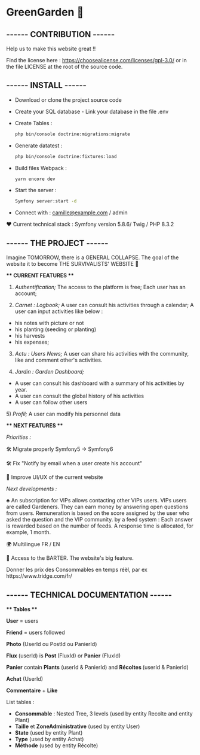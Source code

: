 # GreenGarden 🌱

## ------ CONTRIBUTION ------

<p>Help us to make this website great !!

Find the license here : https://choosealicense.com/licenses/gpl-3.0/
or in the file LICENSE at the root of the source code.</p>

## ------ INSTALL ------

- Download or clone the project source code
- Create your SQL database - Link your database in the file .env
- Create Tables :
  ```bash
  php bin/console doctrine:migrations:migrate
  ```
- Generate datatest :
  ```bash
  php bin/console doctrine:fixtures:load
   ```
- Build files Webpack :
  ```bash
  yarn encore dev
   ```

- Start the server :
  ```bash
  Symfony server:start -d
  ```
- Connect with : camille@example.com / admin

❤️ Current technical stack : Symfony version 5.8.6/ Twig / PHP 8.3.2



## ------ THE PROJECT ------

Imagine TOMORROW, there is a GENERAL COLLAPSE. The goal of the website it to become THE SURVIVALISTS' WEBSITE 🚀


 <b>** CURRENT FEATURES **</b>

1) <i>Authentification;</i> The access to the platform is free; Each user has an account;

2) <i>Carnet : Logbook;</i>  A user can consult his activities through a calendar; A user can input activities like below :
- his notes with picture or not
- his planting (seeding or planting)
- his harvests
- his expenses;

3) <i>Actu : Users News;</i> A user can share his activities with the community, like and comment other's activities.

4) <i>Jardin : Garden Dashboard;</i>
- A user can consult his dashboard with a summary of his activities by year. 
- A user can consult the global history of his activities
- A user can follow other users</p>

<p>5) <i>Profil; </i>A user can modify his personnel data


<b>** NEXT FEATURES **</b>

<i>Priorities :</i>
<p>🛠️ Migrate properly Symfony5 -> Symfony6</p>
<p></p>🛠️ Fix "Notify by email when a user create his account"</p>
<p></p>🎨 Improve UI/UX of the current website</p>

<i>Next developments :</i>
<p>♣️ An subscription for VIPs allows contacting other VIPs users. VIPs users are called Gardeners.
They can earn money by answering open questions from users. 
Remuneration is based on the score assigned by the user who asked the question and the VIP community. 
by a feed system : Each answer is rewarded based on the number of feeds. A response time is allocated, for example, 1 month.</p>

<p>🌍 Multilingue FR / EN</p>

<p>🎯 Access to the BARTER. The website's big feature.</p>

<p> Donner les prix des Consommables en temps réèl, par ex https://www.tridge.com/fr/</p>



## ------ TECHNICAL DOCUMENTATION ------

<b>** Tables **</b>

<p><b>User</b> = users</p>
<p><b>Friend</b> = users followed</p>

<p><b>Photo</b> (UserId ou PostId ou PanierId)</p>

<p><b>Flux</b> (userId) is
    <b>Post </b>(FluxId)
    or <b>Panier</b> (FluxId)
  
<p><b>Panier</b> contain <b>Plants</b> (userId & PanierId) and <b>Récoltes </b>(userId & PanierId) </p>
<p><b>Achat</b> (UserId)</p>

<p><b>Commentaire</b> + <b>Like</b></p>

List tables : 
- <b>Consommable</b> : Nested Tree, 3 levels (used by entity Recolte and entity Plant)
- <b>Taille</b> et <b>ZoneAdministrative</b> (used by entity User)
- <b>State</b> (used by entity Plant)
- <b>Type</b> (used by entity Achat)
- <b>Méthode</b> (used by entity Récolte)




